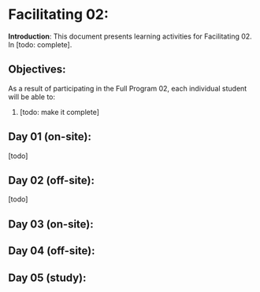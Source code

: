 # Facilitating 02:

**Introduction**: This document presents learning activities for Facilitating 02. In [todo: complete].

## Objectives:

As a result of participating in the Full Program 02, each individual student will be able to:

1. [todo: make it complete]
 
## Day 01 (on-site):

[todo]

## Day 02 (off-site):
[todo]

## Day 03 (on-site):

## Day 04 (off-site):

## Day 05 (study):


